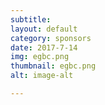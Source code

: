 ```yaml
---
subtitle:
layout: default
category: sponsors
date: 2017-7-14
img: egbc.png
thumbnail: egbc.png 
alt: image-alt 

---
```



